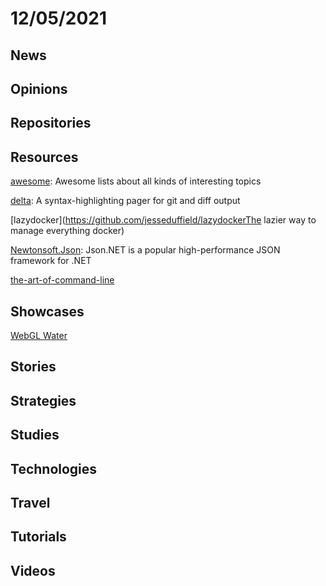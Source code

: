 # 12/05/2021

## News

## Opinions

## Repositories

## Resources
[awesome](https://github.com/sindresorhus/awesome): Awesome lists about all kinds of interesting topics

[delta](https://github.com/dandavison/delta): A syntax-highlighting pager for git and diff output

[lazydocker](https://github.com/jesseduffield/lazydockerThe lazier way to manage everything docker)

[Newtonsoft.Json](https://github.com/JamesNK/Newtonsoft.Json): Json.NET is a popular high-performance JSON framework for .NET

[the-art-of-command-line](https://github.com/jlevy/the-art-of-command-line)

## Showcases
[WebGL Water](http://madebyevan.com/webgl-water/)

## Stories


## Strategies


## Studies

## Technologies

## Travel

## Tutorials

## Videos
